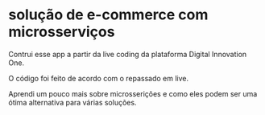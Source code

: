 # solução de e-commerce com microsserviços

Contrui esse app a partir da live coding da plataforma Digital Innovation One.

O código foi feito de acordo com o repassado em live.

Aprendi um pouco mais sobre microsserições e como eles podem ser uma ótima alternativa para várias soluções.

